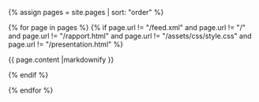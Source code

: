 <!-- ---
layout: presentation
order: 1 -->
<!-- --- -->


{% assign pages = site.pages | sort: "order" %}

{% for page in pages %}
  {% if page.url != "/feed.xml" and  page.url != "/" and page.url != "/rapport.html" and page.url != "/assets/css/style.css" and page.url != "/presentation.html"  %}

{{ page.content |markdownify }}

  {% endif %}

{% endfor %}
 
 